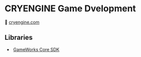 # CRYENGINE Game Dvelopment

:link: [cryengine.com](https://www.cryengine.com/)

## Libraries

-  [GameWorks Core SDK](https://developer.nvidia.com/gameworks-core-overview)
